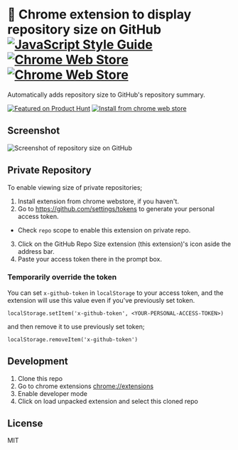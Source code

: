 # 🚀 Chrome extension to display repository size on GitHub [![JavaScript Style Guide](https://img.shields.io/badge/code%20style-standard-brightgreen.svg)](http://standardjs.com/) [![Chrome Web Store](https://img.shields.io/chrome-web-store/v/apnjnioapinblneaedefcnopcjepgkci.svg)](https://chrome.google.com/webstore/detail/github-repository-size/apnjnioapinblneaedefcnopcjepgkci) [![Chrome Web Store](https://img.shields.io/chrome-web-store/d/apnjnioapinblneaedefcnopcjepgkci.svg)](https://chrome.google.com/webstore/detail/github-repository-size/apnjnioapinblneaedefcnopcjepgkci)


Automatically adds repository size to GitHub's repository summary.

[![Featured on Product Hunt](./product-hunt.png)](https://www.producthunt.com/tech/github-repository-size) [![Install from chrome web store](https://developer.chrome.com/webstore/images/ChromeWebStore_Badge_v2_340x96.png)](https://chrome.google.com/webstore/detail/github-repository-size/apnjnioapinblneaedefcnopcjepgkci)


## Screenshot

![Screenshot of repository size on GitHub](https://raw.githubusercontent.com/harshjv/github-repo-size/master/screenshot.png)


## Private Repository

To enable viewing size of private repositories;

1. Install extension from chrome webstore, if you haven't.
2. Go to https://github.com/settings/tokens to generate your personal access token.
  - Check `repo` scope to enable this extension on private repo.
3. Click on the GitHub Repo Size extension (this extension)'s icon aside the address bar.
4. Paste your access token there in the prompt box.

### Temporarily override the token

You can set `x-github-token` in `localStorage` to your access token, and the extension will use this value even if you've previously set token.

    localStorage.setItem('x-github-token', <YOUR-PERSONAL-ACCESS-TOKEN>)

and then remove it to use previously set token;

    localStorage.removeItem('x-github-token')


## Development

1. Clone this repo
2. Go to chrome extensions [chrome://extensions](chrome://extensions)
3. Enable developer mode
4. Click on load unpacked extension and select this cloned repo


## License

MIT
